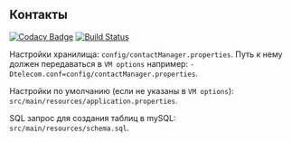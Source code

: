 ## Контакты

[![Codacy Badge](https://api.codacy.com/project/badge/Grade/57d9f4d87c6c4c29bcb6363b47f950cd)](https://www.codacy.com/app/pavlo-plynko/contact-manager?utm_source=github.com&amp;utm_medium=referral&amp;utm_content=shcho-isle/contact-manager&amp;utm_campaign=Badge_Grade)
[![Build Status](https://travis-ci.org/shcho-isle/my-contact.svg?branch=master)](https://travis-ci.org/shcho-isle/my-contact)

Настройки хранилища: `config/contactManager.properties`.
Путь к нему должен передаваться в `VM options` например: `-Dtelecom.conf=config/contactManager.properties`.

Настройки по умолчанию (если не указаны в `VM options`): `src/main/resources/application.properties`.

SQL запрос для создания таблиц в mySQL: `src/main/resources/schema.sql`.